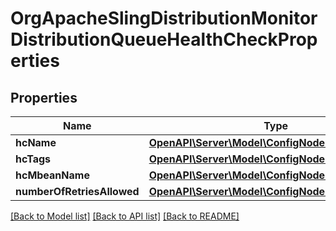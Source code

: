 # OrgApacheSlingDistributionMonitorDistributionQueueHealthCheckProperties

## Properties
Name | Type | Description | Notes
------------ | ------------- | ------------- | -------------
**hcName** | [**OpenAPI\Server\Model\ConfigNodePropertyString**](ConfigNodePropertyString.md) |  | [optional] 
**hcTags** | [**OpenAPI\Server\Model\ConfigNodePropertyArray**](ConfigNodePropertyArray.md) |  | [optional] 
**hcMbeanName** | [**OpenAPI\Server\Model\ConfigNodePropertyString**](ConfigNodePropertyString.md) |  | [optional] 
**numberOfRetriesAllowed** | [**OpenAPI\Server\Model\ConfigNodePropertyInteger**](ConfigNodePropertyInteger.md) |  | [optional] 

[[Back to Model list]](../README.md#documentation-for-models) [[Back to API list]](../README.md#documentation-for-api-endpoints) [[Back to README]](../README.md)


